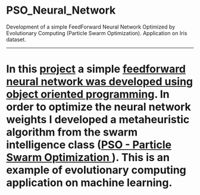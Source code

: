 # PSO_Neural_Network

Development of a simple FeedForward Neural Network Optimized by Evolutionary Computing (Particle Swarm Optimization). Application on Iris dataset.

--------------------------------

# In this [project](https://github.com/rafaelpavan95/PSO_Neural_Network/blob/main/notebook.ipynb) a simple [feedforward neural network was developed using object oriented programming](https://github.com/rafaelpavan95/PSO_Neural_Network/blob/main/neural.py). In order to optimize the neural network weights I developed a metaheuristic algorithm from the swarm intelligence class ([PSO - Particle Swarm Optimization ](https://github.com/rafaelpavan95/PSO_Neural_Network/blob/main/particle_swarm_optimization.py)). This is an example of evolutionary computing application on machine learning.



